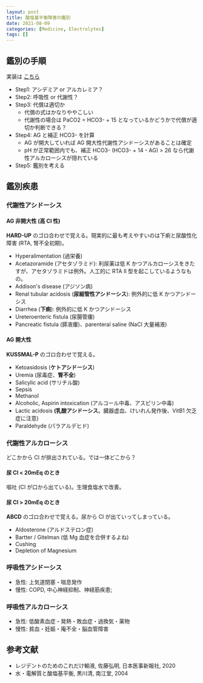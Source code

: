 ```yaml
---
layout: post
title: 酸塩基平衡障害の鑑別
date: 2021-08-09
categories: [Medicine, Electrolytes]
tags: []
---
```


## 鑑別の手順
実装は [こちら](../gas/)
- Step1: アシデミア or アルカレミア？
- Step2: 呼吸性 or 代謝性？
- Step3: 代償は適切か
  - 代償の式はかなりややこしい
  - 代謝性の場合は PaCO2 = HCO3- + 15 となっているかどうかで代償が適切か判断できる？
- Step4: AG と補正 HCO3- を計算
  - AG が開大していれば AG 開大性代謝性アシドーシスがあることは確定
  - pH が正常範囲内でも、補正 HCO3- (HCO3- + 14 - AG) > 26 なら代謝性アルカローシスが隠れている
- Step5: 鑑別を考える

## 鑑別疾患
### 代謝性アシドーシス
#### AG 非開大性 (高 Cl 性)
**HARD-UP** のゴロ合わせで覚える。現実的に最も考えやすいのは下痢と尿酸性化障害 (RTA, 腎不全初期)。
- Hyperalimentation (過栄養)
- Acetazoramide (アセタゾラミド): 利尿薬は低 K かつアルカローシスをきたすが、アセタゾラミドは例外。人工的に RTA II 型を起こしているようなもの。
- Addison's disease (アジソン病) 
- Renal tubular acidosis (**尿細管性アシドーシス**): 例外的に低 K かつアシドーシス
- Diarrhea (**下痢**): 例外的に低 K かつアシドーシス
- Ureteroenteric fistula (尿腸管瘻)
- Pancreatic fistula (膵液瘻)、parenteral saline (NaCl 大量補液)

#### AG 開大性
**KUSSMAL-P** のゴロ合わせで覚える。
- Ketoasidosis (**ケトアシドーシス**)
- Uremia (尿毒症、**腎不全**) 
- Salicylic acid (サリチル酸)
- Sepsis
- Methanol
- Alcoholic, Aspirin intoxication (アルコール中毒、アスピリン中毒)
- Lactic acidosis **(乳酸アシドーシス**。臓器虚血、けいれん発作後、VitB1 欠乏症に注意)
- Paraldehyde (パラアルデヒド)

### 代謝性アルカローシス
どこかから Cl が排出されている。では一体どこから？

#### 尿 Cl < 20mEq のとき
嘔吐 (Cl が口から出ている)。生理食塩水で改善。

#### 尿 Cl > 20mEq のとき
**ABCD** のゴロ合わせで覚える。尿から Cl が出ていってしまっている。
- Aldosterone (アルドステロン症)
- Bartter / Gitelman (低 Mg 血症を合併するよね)
- Cushing
- Depletion of Magnesium

### 呼吸性アシドーシス
- 急性: 上気道閉塞・喘息発作
- 慢性: COPD, 中心神経抑制、神経筋疾患;

### 呼吸性アルカローシス
- 急性: 低酸素血症・発熱・敗血症・過換気・薬物
- 慢性: 貧血・妊娠・庵不全・脳血管障害

## 参考文献
- レジデントのためのこれだけ輸液, 佐藤弘明, 日本医事新報社, 2020
- 水・電解質と酸塩基平衡, 黒川清, 南江堂, 2004
